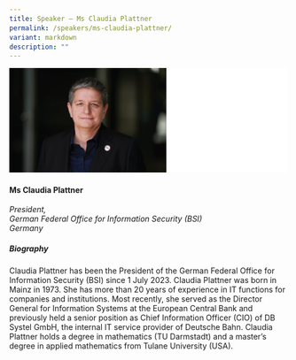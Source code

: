```yaml
---
title: Speaker – Ms Claudia Plattner
permalink: /speakers/ms-claudia-plattner/
variant: markdown
description: ""
---
```

![](/images/2025%20speakers/Claudia_Plattner.png)
#### **Ms Claudia Plattner**

*President, <br>German Federal Office for Information Security (BSI)<br>Germany*

##### **Biography**
Claudia Plattner has been the President of the German Federal Office for Information Security (BSI) since 1 July 2023. Claudia Plattner was born in Mainz in 1973. She has more than 20 years of experience in IT functions for companies and institutions. Most recently, she served as the Director General for Information Systems at the European Central Bank and previously held a senior position as Chief Information Officer (CIO) of DB Systel GmbH, the internal IT service provider of Deutsche Bahn. Claudia Plattner holds a degree in mathematics (TU Darmstadt) and a master’s degree in applied mathematics from Tulane University (USA).